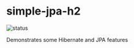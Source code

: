 # simple-jpa-h2
![status](https://github.com/github/yura2201/simple-jpa-h2/actions/workflows/maven.yml/badge.svg)

Demonstrates some Hibernate and JPA features

